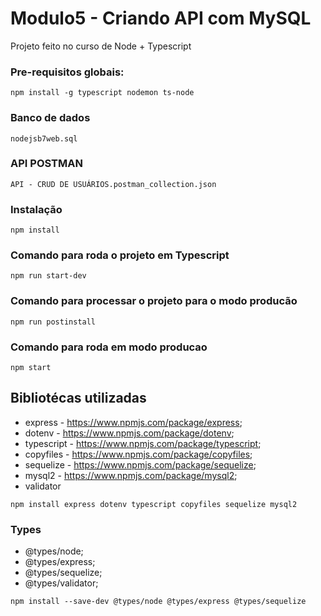 # Modulo5 - Criando API com MySQL

Projeto feito no curso de Node + Typescript

### Pre-requisitos globais:

`npm install -g typescript nodemon ts-node`


### Banco de dados

`nodejsb7web.sql`


### API POSTMAN

`API - CRUD DE USUÁRIOS.postman_collection.json`

### Instalação

`npm install`

### Comando para roda o projeto em Typescript

`npm run start-dev`

### Comando para processar o projeto para o modo producão

`npm run postinstall`

### Comando para roda em modo producao

`npm start `

## Bibliotécas utilizadas

-  express - https://www.npmjs.com/package/express;
-  dotenv - https://www.npmjs.com/package/dotenv;
-  typescript - https://www.npmjs.com/package/typescript;
-  copyfiles - https://www.npmjs.com/package/copyfiles;
-  sequelize - https://www.npmjs.com/package/sequelize;
-  mysql2 - https://www.npmjs.com/package/mysql2;
-  validator

`npm install express dotenv typescript copyfiles sequelize mysql2`

### Types

-  @types/node;
-  @types/express;
-  @types/sequelize;
-  @types/validator;

`npm install --save-dev @types/node @types/express @types/sequelize`
